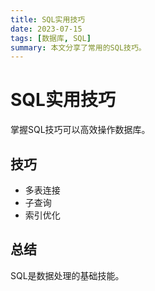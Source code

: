 ```yaml
---
title: SQL实用技巧
date: 2023-07-15
tags: [数据库, SQL]
summary: 本文分享了常用的SQL技巧。
---
```


# SQL实用技巧

掌握SQL技巧可以高效操作数据库。

## 技巧
- 多表连接
- 子查询
- 索引优化

## 总结
SQL是数据处理的基础技能。 